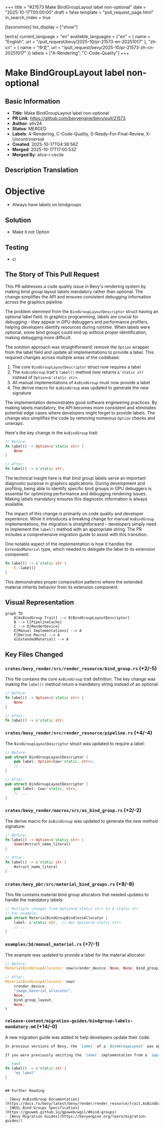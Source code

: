 +++
title = "#21573 Make BindGroupLayout label non-optional"
date = "2025-10-17T00:00:00"
draft = false
template = "pull_request_page.html"
in_search_index = true

[taxonomies]
list_display = ["show"]

[extra]
current_language = "en"
available_languages = {"en" = { name = "English", url = "/pull_request/bevy/2025-10/pr-21573-en-20251017" }, "zh-cn" = { name = "中文", url = "/pull_request/bevy/2025-10/pr-21573-zh-cn-20251017" }}
labels = ["A-Rendering", "C-Code-Quality"]
+++

# Make BindGroupLayout label non-optional

## Basic Information
- **Title**: Make BindGroupLayout label non-optional
- **PR Link**: https://github.com/bevyengine/bevy/pull/21573
- **Author**: atlv24
- **Status**: MERGED
- **Labels**: A-Rendering, C-Code-Quality, S-Ready-For-Final-Review, X-Uncontroversial
- **Created**: 2025-10-17T04:38:56Z
- **Merged**: 2025-10-17T17:00:53Z
- **Merged By**: alice-i-cecile

## Description Translation

# Objective

- Always have labels on bindgroups

## Solution

- Make it not Option

## Testing

- ci

## The Story of This Pull Request

This PR addresses a code quality issue in Bevy's rendering system by making bind group layout labels mandatory rather than optional. The change simplifies the API and ensures consistent debugging information across the graphics pipeline.

The problem stemmed from the `BindGroupLayoutDescriptor` struct having an optional label field. In graphics programming, labels are crucial for debugging - they appear in GPU debuggers and performance profilers, helping developers identify resources during runtime. When labels were optional, some bind groups could end up without proper identification, making debugging more difficult.

The solution approach was straightforward: remove the `Option` wrapper from the label field and update all implementations to provide a label. This required changes across multiple areas of the codebase:

1. The core `BindGroupLayoutDescriptor` struct now requires a label
2. The `AsBindGroup` trait's `label()` method now returns `&'static str` instead of `Option<&'static str>`
3. All manual implementations of `AsBindGroup` must now provide a label
4. The derive macro for `AsBindGroup` was updated to generate the new signature

The implementation demonstrates good software engineering practices. By making labels mandatory, the API becomes more consistent and eliminates potential edge cases where developers might forget to provide labels. The change also simplifies the code by removing numerous `Option` checks and unwraps.

Here's the key change in the `AsBindGroup` trait:

```rust
// Before:
fn label() -> Option<&'static str> {
    None
}

// After:
fn label() -> &'static str;
```

The technical insight here is that bind group labels serve an important diagnostic purpose in graphics applications. During development and profiling, being able to identify specific bind groups in GPU debuggers is essential for optimizing performance and debugging rendering issues. Making labels mandatory ensures this diagnostic information is always available.

The impact of this change is primarily on code quality and developer experience. While it introduces a breaking change for manual `AsBindGroup` implementations, the migration is straightforward - developers simply need to implement the `label()` method with an appropriate string. The PR includes a comprehensive migration guide to assist with this transition.

One notable aspect of the implementation is how it handles the `ExtendedMaterial` type, which needed to delegate the label to its extension component:

```rust
fn label() -> &'static str {
    E::label()
}
```

This demonstrates proper composition patterns where the extended material inherits behavior from its extension component.

## Visual Representation

```mermaid
graph TD
    A[AsBindGroup Trait] --> B[BindGroupLayoutDescriptor]
    B --> C[PipelineCache]
    C --> D[RenderDevice]
    E[Manual Implementations] --> A
    F[Derive Macro] --> A
    G[ExtendedMaterial] --> A
```

## Key Files Changed

### `crates/bevy_render/src/render_resource/bind_group.rs` (+2/-5)

This file contains the core `AsBindGroup` trait definition. The key change was making the `label()` method return a mandatory string instead of an optional:

```rust
// Before:
fn label() -> Option<&'static str> {
    None
}

// After:
fn label() -> &'static str;
```

### `crates/bevy_render/src/render_resource/pipeline.rs` (+4/-4)

The `BindGroupLayoutDescriptor` struct was updated to require a label:

```rust
// Before:
pub struct BindGroupLayoutDescriptor {
    pub label: Option<Cow<'static, str>>,
    // ...
}

// After:
pub struct BindGroupLayoutDescriptor {
    pub label: Cow<'static, str>,
    // ...
}
```

### `crates/bevy_render/macros/src/as_bind_group.rs` (+2/-2)

The derive macro for `AsBindGroup` was updated to generate the new method signature:

```rust
// Before:
fn label() -> Option<&'static str> {
    Some(#struct_name_literal)
}

// After:
fn label() -> &'static str {
    #struct_name_literal
}
```

### `crates/bevy_pbr/src/material_bind_groups.rs` (+8/-8)

This file contains material bind group allocators that needed updates to handle the mandatory labels:

```rust
// Multiple changes from Option<&'static str> to &'static str
// For example:
pub struct MaterialBindGroupBindlessAllocator {
    label: &'static str,  // Was Option<&'static str>
    // ...
}
```

### `examples/3d/manual_material.rs` (+7/-1)

The example was updated to provide a label for the material allocator:

```rust
// Before:
MaterialBindGroupAllocator::new(&render_device, None, None, bind_group_layout, None)

// After:
MaterialBindGroupAllocator::new(
    &render_device,
    "image_material_allocator",
    None,
    bind_group_layout,
    None,
)
```

### `release-content/migration-guides/bindgroup-labels-mandatory.md` (+14/-0)

A new migration guide was added to help developers update their code:

```markdown
In previous versions of Bevy, the `label` of a `BindGroupLayout` was optional. This practically only applies when implementing `AsBindGroup` manually without the `AsBindGroup` derive.

If you were previously omitting the `label` implementation from a `impl AsBindGroup`, you now must implement it:

```rust
fn label() -> &'static str {
    "my label"
}
```
```

## Further Reading

- [Bevy AsBindGroup Documentation](https://docs.rs/bevy/latest/bevy/render/render_resource/trait.AsBindGroup.html)
- [WGSL Bind Groups Specification](https://gpuweb.github.io/gpuweb/wgsl/#bind-groups)
- [Bevy Migration Guides](https://bevyengine.org/learn/migration-guides/)